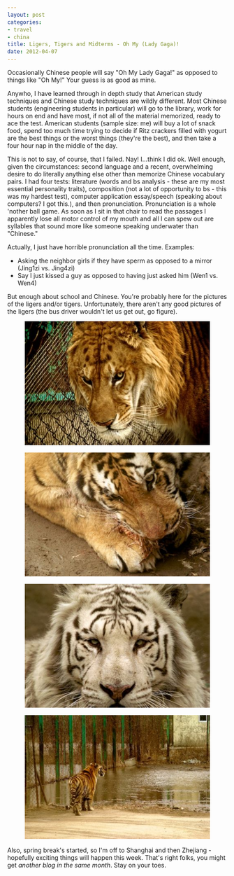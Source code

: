 ```yaml
---
layout: post
categories: 
- travel
- china
title: Ligers, Tigers and Midterms - Oh My (Lady Gaga)!
date: 2012-04-07
---
```

Occasionally Chinese people will say "Oh My Lady Gaga!" as opposed to things like "Oh My!" Your guess is as good as mine.

Anywho, I have learned through in depth study that American study techniques and Chinese study techniques are wildly different. Most Chinese students (engineering students in particular) will go to the library, work for hours on end and have most, if not all of the material memorized, ready to ace the test. American students (sample size: me) will buy a lot of snack food, spend too much time trying to decide if Ritz crackers filled with yogurt are the best things or the worst things (they're the best), and then take a four hour nap in the middle of the day.
<!-- more -->
This is not to say, of course, that I failed. Nay! I...think I did ok. Well enough, given the circumstances: second language and a recent, overwhelming desire to do literally anything else other than memorize Chinese vocabulary pairs. I had four tests: literature (words and bs analysis - these are my most essential personality traits), composition (not a lot of opportunity to bs - this was my hardest test), computer application essay/speech (speaking about computers? I got this.), and then pronunciation. Pronunciation is a whole 'nother ball game. As soon as I sit in that chair to read the passages I apparently lose all motor control of my mouth and all I can spew out are syllables that sound more like someone speaking underwater than "Chinese."

Actually, I just have horrible pronunciation all the time. Examples:

* Asking the neighbor girls if they have sperm as opposed to a mirror (Jing1zi vs. Jing4zi)
* Say I just kissed a guy as opposed to having just asked him (Wen1 vs. Wen4)

But enough about school and Chinese. You're probably here for the pictures of the ligers and/or tigers. Unfortunately, there aren't any good pictures of the ligers (the bus driver wouldn't let us get out, go figure).

<figure>
	<img src="/images/harbin-lt1.jpg" />
</figure>
<figure>
	<img src="/images/harbin-lt2.jpg" />
</figure>
<figure>
	<img src="/images/harbin-lt3.jpg" />
</figure>
<figure>
	<img src="/images/harbin-lt4.jpg" />
</figure>

Also, spring break's started, so I'm off to Shanghai and then Zhejiang - hopefully exciting things will happen this week. That's right folks, you might get *another blog in the same month*. Stay on your toes.